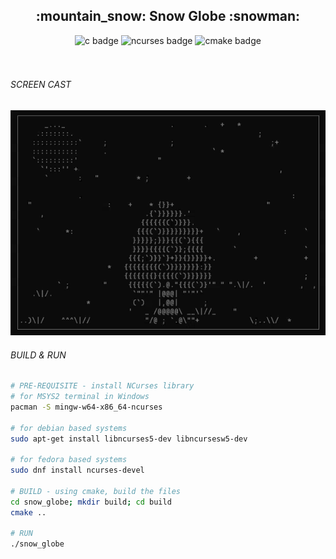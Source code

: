 <div align="center">
<h2>:mountain_snow: <b>Snow Globe</b> :snowman: </h2>

<!-- badge section -->
<img alt="c badge" src="https://img.shields.io/badge/C-11-blue">
<img alt="ncurses badge" src="https://img.shields.io/badge/ncurses-6.5-yellow">
<img alt="cmake badge" src="https://img.shields.io/badge/cmake-3.30-gree">
</div>

<br>
<br>

<h6>SCREEN CAST</h6>

![screencast](resource/screen_cast.gif)


<h6>BUILD & RUN</h6>

```bash
# PRE-REQUISITE - install NCurses library
# for MSYS2 terminal in Windows
pacman -S mingw-w64-x86_64-ncurses     

# for debian based systems
sudo apt-get install libncurses5-dev libncursesw5-dev     

# for fedora based systems
sudo dnf install ncurses-devel     

# BUILD - using cmake, build the files
cd snow_globe; mkdir build; cd build
cmake ..

# RUN
./snow_globe
```
